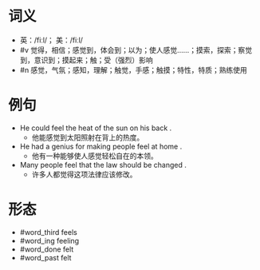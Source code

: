 # 词义
- 英：/fiːl/； 美：/fiːl/
- #v 觉得，相信；感觉到，体会到；以为；使人感觉……；摸索，探索；察觉到，意识到；摸起来；触；受（强烈）影响
- #n 感觉，气氛；感知，理解；触觉，手感；触摸；特性，特质；熟练使用
# 例句
- He could feel the heat of the sun on his back .
	- 他能感觉到太阳照射在背上的热度。
- He had a genius for making people feel at home .
	- 他有一种能够使人感觉轻松自在的本领。
- Many people feel that the law should be changed .
	- 许多人都觉得这项法律应该修改。
# 形态
- #word_third feels
- #word_ing feeling
- #word_done felt
- #word_past felt
